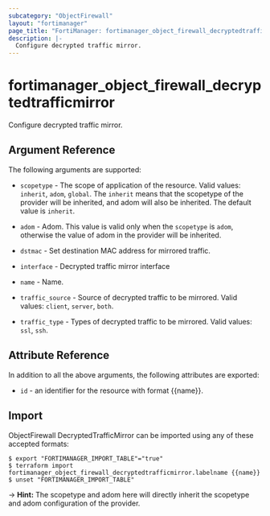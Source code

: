 ```yaml
---
subcategory: "ObjectFirewall"
layout: "fortimanager"
page_title: "FortiManager: fortimanager_object_firewall_decryptedtrafficmirror"
description: |-
  Configure decrypted traffic mirror.
---
```


# fortimanager_object_firewall_decryptedtrafficmirror
Configure decrypted traffic mirror.

## Argument Reference


The following arguments are supported:

* `scopetype` - The scope of application of the resource. Valid values: `inherit`, `adom`, `global`. The `inherit` means that the scopetype of the provider will be inherited, and adom will also be inherited. The default value is `inherit`.
* `adom` - Adom. This value is valid only when the `scopetype` is `adom`, otherwise the value of adom in the provider will be inherited.

* `dstmac` - Set destination MAC address for mirrored traffic.
* `interface` - Decrypted traffic mirror interface
* `name` - Name.
* `traffic_source` - Source of decrypted traffic to be mirrored. Valid values: `client`, `server`, `both`.

* `traffic_type` - Types of decrypted traffic to be mirrored. Valid values: `ssl`, `ssh`.



## Attribute Reference

In addition to all the above arguments, the following attributes are exported:
* `id` - an identifier for the resource with format {{name}}.

## Import

ObjectFirewall DecryptedTrafficMirror can be imported using any of these accepted formats:
```
$ export "FORTIMANAGER_IMPORT_TABLE"="true"
$ terraform import fortimanager_object_firewall_decryptedtrafficmirror.labelname {{name}}
$ unset "FORTIMANAGER_IMPORT_TABLE"
```
-> **Hint:** The scopetype and adom here will directly inherit the scopetype and adom configuration of the provider.
